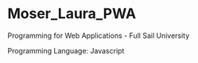 Moser_Laura_PWA
===============

Programming for Web Applications - Full Sail University

Programming Language: Javascript 
